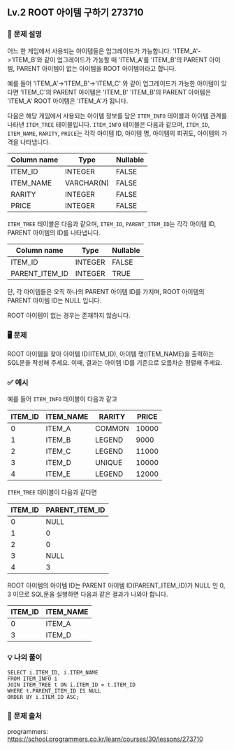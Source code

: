 ## Lv.2 ROOT 아이템 구하기 273710

### 👀 문제 설명

어느 한 게임에서 사용되는 아이템들은 업그레이드가 가능합니다.
'ITEM_A'->'ITEM_B'와 같이 업그레이드가 가능할 때
'ITEM_A'를 'ITEM_B'의 PARENT 아이템,
PARENT 아이템이 없는 아이템을 ROOT 아이템이라고 합니다.

예를 들어 'ITEM_A'->'ITEM_B'->'ITEM_C' 와 같이 업그레이드가 가능한 아이템이 있다면
'ITEM_C'의 PARENT 아이템은 'ITEM_B'
'ITEM_B'의 PARENT 아이템은 'ITEM_A'
ROOT 아이템은 'ITEM_A'가 됩니다.

다음은 해당 게임에서 사용되는 아이템 정보를 담은 `ITEM_INFO` 테이블과 아이템 관계를 나타낸 `ITEM_TREE` 테이블입니다. `ITEM_INFO` 테이블은 다음과 같으며, `ITEM_ID`, `ITEM_NAME`, `RARITY`, `PRICE`는 각각 아이템 ID, 아이템 명, 아이템의 희귀도, 아이템의 가격을 나타냅니다.

| Column name | Type       | Nullable |
| ----------- | ---------- | -------- |
| ITEM_ID     | INTEGER    | FALSE    |
| ITEM_NAME   | VARCHAR(N) | FALSE    |
| RARITY      | INTEGER    | FALSE    |
| PRICE       | INTEGER    | FALSE    |

`ITEM_TREE` 테이블은 다음과 같으며, `ITEM_ID`, `PARENT_ITEM_ID`는 각각 아이템 ID, PARENT 아이템의 ID를 나타냅니다.

| Column name    | Type    | Nullable |
| -------------- | ------- | -------- |
| ITEM_ID        | INTEGER | FALSE    |
| PARENT_ITEM_ID | INTEGER | TRUE     |

단, 각 아이템들은 오직 하나의 PARENT 아이템 ID를 가지며, ROOT 아이템의 PARENT 아이템 ID는 NULL 입니다.

ROOT 아이템이 없는 경우는 존재하지 않습니다.

### 🖥️ 문제

ROOT 아이템을 찾아 아이템 ID(ITEM_ID), 아이템 명(ITEM_NAME)을 출력하는 SQL문을 작성해 주세요. 이때, 결과는 아이템 ID를 기준으로 오름차순 정렬해 주세요.

### ✅ 예시

예를 들어 `ITEM_INFO` 테이블이 다음과 같고

| ITEM_ID | ITEM_NAME | RARITY | PRICE |
| ------- | --------- | ------ | ----- |
| 0       | ITEM_A    | COMMON | 10000 |
| 1       | ITEM_B    | LEGEND | 9000  |
| 2       | ITEM_C    | LEGEND | 11000 |
| 3       | ITEM_D    | UNIQUE | 10000 |
| 4       | ITEM_E    | LEGEND | 12000 |

`ITEM_TREE` 테이블이 다음과 같다면

| ITEM_ID | PARENT_ITEM_ID |
| ------- | -------------- |
| 0       | NULL           |
| 1       | 0              |
| 2       | 0              |
| 3       | NULL           |
| 4       | 3              |

ROOT 아이템의 아이템 ID는 PARENT 아이템 ID(PARENT_ITEM_ID)가 NULL 인 0, 3 이므로 SQL문을 실행하면 다음과 같은 결과가 나와야 합니다.

| ITEM_ID | ITEM_NAME |
| ------- | --------- |
| 0       | ITEM_A    |
| 3       | ITEM_D    |

### 💡 나의 풀이

```
SELECT i.ITEM_ID, i.ITEM_NAME
FROM ITEM_INFO i
JOIN ITEM_TREE t ON i.ITEM_ID = t.ITEM_ID
WHERE t.PARENT_ITEM_ID IS NULL
ORDER BY i.ITEM_ID ASC;
```

### 🔗 문제 출처

programmers: <https://school.programmers.co.kr/learn/courses/30/lessons/273710>
